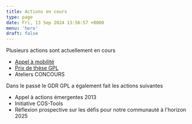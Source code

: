 ```yaml
---
title: Actions en cours
type: page
date: Fri, 13 Sep 2024 13:56:57 +0000
menu: 'hero'
draft: false
---
```


Plusieurs actions sont actuellement en cours

  * [Appel à mobilité](https://gdr-gpl.cnrs.fr/?page_id=415)
  * [Prix de thèse GPL](https://gdr-gpl.cnrs.fr/?page_id=376)
  * Ateliers CONCOURS



Dans le passé le GDR GPL a également fait les actions suivantes

  * Appel à actions émergentes 2013
  * Initiative COS-Tools
  * Réflexion prospective sur les défis pour notre communauté à l'horizon 2025


